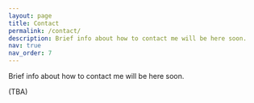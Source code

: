 ```yaml
---
layout: page
title: Contact
permalink: /contact/
description: Brief info about how to contact me will be here soon.
nav: true
nav_order: 7
---
```


Brief info about how to contact me will be here soon.

(TBA)
